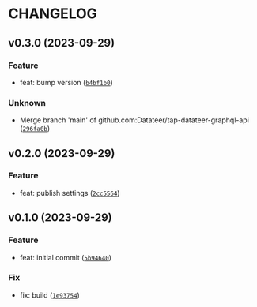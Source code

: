 # CHANGELOG



## v0.3.0 (2023-09-29)

### Feature

* feat: bump version ([`b4bf1b0`](https://github.com/Datateer/tap-datateer-graphql-api/commit/b4bf1b06d7d6ffacac6d202a299d07bd87a39a9c))

### Unknown

* Merge branch &#39;main&#39; of github.com:Datateer/tap-datateer-graphql-api ([`296fa0b`](https://github.com/Datateer/tap-datateer-graphql-api/commit/296fa0bea761fd81eca9de9ed66208e45b60386a))


## v0.2.0 (2023-09-29)

### Feature

* feat: publish settings ([`2cc5564`](https://github.com/Datateer/tap-datateer-graphql-api/commit/2cc55641fb5c6880fb1a93478544f28a36cd4deb))


## v0.1.0 (2023-09-29)

### Feature

* feat: initial commit ([`5b94640`](https://github.com/Datateer/tap-datateer-graphql-api/commit/5b94640ef0395fbaf4696f5c84924ae542da50fb))

### Fix

* fix: build ([`1e93754`](https://github.com/Datateer/tap-datateer-graphql-api/commit/1e93754ead4f0b046164636529c8d404e2736efc))
